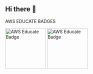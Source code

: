 ## Hi there 👋

AWS EDUCATE BADGES

<div>
  <img src="https://images.credly.com/images/5bf37709-4b69-4cdc-9edc-af7b3370d427/image.png" alt="AWS Educate Badge" width="130" />
  <img src="https://images.credly.com/size/680x680/images/8d67bbf4-128b-4141-b5f1-1bc61bbfbaa6/image.png" alt="AWS Educate Badge" width="130"/>
</div>
